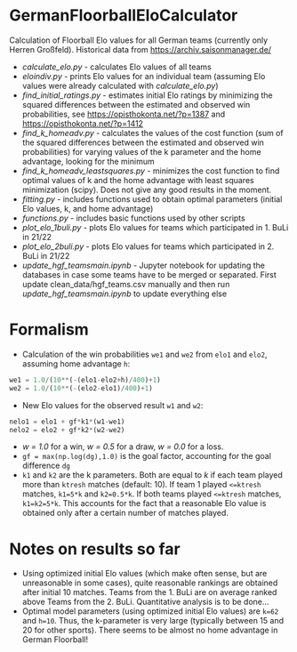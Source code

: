 # GermanFloorballEloCalculator
Calculation of Floorball Elo values for all German teams (currently only Herren Großfeld). Historical data from https://archiv.saisonmanager.de/

- *calculate_elo.py* - calculates Elo values of all teams
- *eloindiv.py* - prints Elo values for an individual team (assuming Elo values were already calculated with *calculate_elo.py*)
- *find_initial_ratings.py* - estimates initial Elo ratings by minimizing the squared differences between the estimated and observed win probabilities, see https://opisthokonta.net/?p=1387 and https://opisthokonta.net/?p=1412
- *find_k_homeadv.py* - calculates the values of the cost function (sum of the squared differences between the estimated and observed win probabilities) for varying values of the k parameter and the home advantage, looking for the minimum
- *find_k_homeadv_leastsquares.py* - minimizes the cost function to find optimal values of k and the home advantage with least squares minimization (scipy). Does not give any good results in the moment.
- *fitting.py* - includes functions used to obtain optimal parameters (initial Elo values, k, and home advantage)
- *functions.py* - includes basic functions used by other scripts
- *plot_elo_1buli.py* - plots Elo values for teams which participated in 1. BuLi in 21/22
- *plot_elo_2buli.py* - plots Elo values for teams which participated in 2. BuLi in 21/22
- *update_hgf_teamsmain.ipynb* - Jupyter notebook for updating the databases in case some teams have to be merged or separated. First update clean_data/hgf_teams.csv manually and then run *update_hgf_teamsmain.ipynb* to update everything else

# Formalism
- Calculation of the win probabilities `we1` and `we2` from `elo1` and `elo2`, assuming home advantage `h`: 
```python
we1 = 1.0/(10**(-(elo1-elo2+h)/400)+1)
we2 = 1.0/(10**(-(elo2-elo1)/400)+1)
```
- New Elo values for the observed result `w1` and `w2`:
```python
nelo1 = elo1 + gf*k1*(w1-we1)
nelo2 = elo2 + gf*k2*(w2-we2)
```
- *w = 1.0* for a win, *w = 0.5* for a draw, *w = 0.0* for a loss.
- `gf = max(np.log(dg),1.0)` is the goal factor, accounting for the goal difference `dg`
- `k1` and `k2` are the k parameters. Both are equal to *k* if each team played more than `ktresh` matches (default: 10). If team 1 played `<=ktresh` matches, `k1=5*k` and `k2=0.5*k`. If both teams played `<=ktresh` matches, `k1=k2=5*k`. This accounts for the fact that a reasonable Elo value is obtained only after a certain number of matches played.

# Notes on results so far
- Using optimized initial Elo values (which make often sense, but are unreasonable in some cases), quite reasonable rankings are obtained after initial 10 matches. Teams from the 1. BuLi are on average ranked above Teams from the 2. BuLi. Quantitative analysis is to be done...
- Optimal model parameters (using optimized initial Elo values) are `k=62` and `h=10`. Thus, the k-parameter is very large (typically between 15 and 20 for other sports). There seems to be almost no home advantage in German Floorball!
